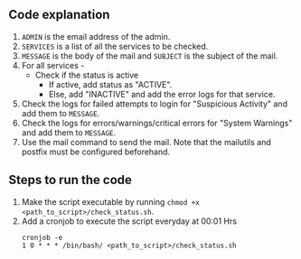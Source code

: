 ## Code explanation
1. `ADMIN` is the email address of the admin.
2. `SERVICES` is a list of all the services to be checked.
3. `MESSAGE` is the body of the mail and `SUBJECT` is the subject of the mail.
4. For all services - 
    * Check if the status is active
        * If active, add status as "ACTIVE".
        * Else, add "INACTIVE" and add the error logs for that service.
5. Check the logs for failed attempts to login for "Suspicious Activity" and add them to `MESSAGE`.
6. Check the logs for errors/warnings/critical errors for "System Warnings" and add them to `MESSAGE`.
7. Use the mail command to send the mail. Note that the mailutils and postfix must be configured beforehand.

## Steps to run the code
1. Make the script executable by running `chmod +x <path_to_script>/check_status.sh`.
2. Add a cronjob to execute the script everyday at 00:01 Hrs  
    ```
    cronjob -e
    1 0 * * * /bin/bash/ <path_to_script>/check_status.sh
    ```